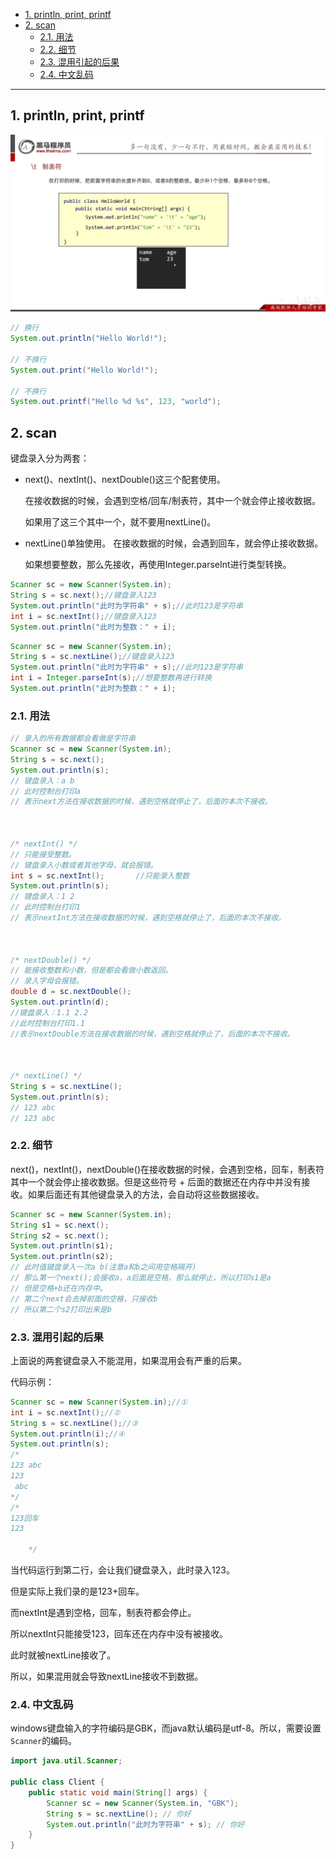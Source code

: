- [1. println, print, printf](#1-println-print-printf)
- [2. scan](#2-scan)
  - [2.1. 用法](#21-用法)
  - [2.2. 细节](#22-细节)
  - [2.3. 混用引起的后果](#23-混用引起的后果)
  - [2.4. 中文乱码](#24-中文乱码)


---

## 1. println, print, printf
![](../../../images/image_id=408838.jpg)

```java
// 换行
System.out.println("Hello World!");

// 不换行
System.out.print("Hello World!");

// 不换行
System.out.printf("Hello %d %s", 123, "world");
```

## 2. scan

键盘录入分为两套：

- next()、nextInt()、nextDouble()这三个配套使用。

    在接收数据的时候，会遇到空格/回车/制表符，其中一个就会停止接收数据。

    如果用了这三个其中一个，就不要用nextLine()。

- nextLine()单独使用。
    在接收数据的时候，会遇到回车，就会停止接收数据。

    如果想要整数，那么先接收，再使用Integer.parseInt进行类型转换。


```java
Scanner sc = new Scanner(System.in);
String s = sc.next();//键盘录入123
System.out.println("此时为字符串" + s);//此时123是字符串
int i = sc.nextInt();//键盘录入123
System.out.println("此时为整数：" + i);
```

```java
Scanner sc = new Scanner(System.in);
String s = sc.nextLine();//键盘录入123
System.out.println("此时为字符串" + s);//此时123是字符串
int i = Integer.parseInt(s);//想要整数再进行转换
System.out.println("此时为整数：" + i);
```

### 2.1. 用法

```java
// 录入的所有数据都会看做是字符串
Scanner sc = new Scanner(System.in);
String s = sc.next();
System.out.println(s);
// 键盘录入：a b
// 此时控制台打印a
// 表示next方法在接收数据的时候，遇到空格就停止了，后面的本次不接收。



/* nextInt() */
// 只能接受整数。
// ​键盘录入小数或者其他字母，就会报错。
int s = sc.nextInt();		//只能录入整数
System.out.println(s);
// 键盘录入：1 2
// 此时控制台打印1
// 表示nextInt方法在接收数据的时候，遇到空格就停止了，后面的本次不接收。



/* nextDouble() */
// 能接收整数和小数，但是都会看做小数返回。
// 录入字母会报错。
double d = sc.nextDouble();
System.out.println(d);
//键盘录入：1.1 2.2
//此时控制台打印1.1
//表示nextDouble方法在接收数据的时候，遇到空格就停止了，后面的本次不接收。



/* nextLine() */
String s = sc.nextLine();
System.out.println(s);
// 123 abc  
// 123 abc     
```
### 2.2. 细节

next()，nextInt()，nextDouble()在接收数据的时候，会遇到空格，回车，制表符其中一个就会停止接收数据。但是这些符号 + 后面的数据还在内存中并没有接收。如果后面还有其他键盘录入的方法，会自动将这些数据接收。

```java
Scanner sc = new Scanner(System.in);
String s1 = sc.next();
String s2 = sc.next();
System.out.println(s1);
System.out.println(s2);
// 此时值键盘录入一次a b(注意a和b之间用空格隔开)
// 那么第一个next();会接收a，a后面是空格，那么就停止，所以打印s1是a
// 但是空格+b还在内存中。
// 第二个next会去掉前面的空格，只接收b
// 所以第二个s2打印出来是b
```

### 2.3. 混用引起的后果

上面说的两套键盘录入不能混用，如果混用会有严重的后果。

代码示例：

```java
Scanner sc = new Scanner(System.in);//①
int i = sc.nextInt();//②
String s = sc.nextLine();//③
System.out.println(i);//④
System.out.println(s);
/*
123 abc 
123
 abc
*/
/*
123回车
123

    */
```

当代码运行到第二行，会让我们键盘录入，此时录入123。

但是实际上我们录的是123+回车。

而nextInt是遇到空格，回车，制表符都会停止。

所以nextInt只能接受123，回车还在内存中没有被接收。

此时就被nextLine接收了。

所以，如果混用就会导致nextLine接收不到数据。

### 2.4. 中文乱码

windows键盘输入的字符编码是GBK，而java默认编码是utf-8。所以，需要设置`Scanner`的编码。

```java
import java.util.Scanner;

public class Client {
    public static void main(String[] args) {
        Scanner sc = new Scanner(System.in, "GBK");
        String s = sc.nextLine(); // 你好
        System.out.println("此时为字符串" + s); // 你好
    }
}
```